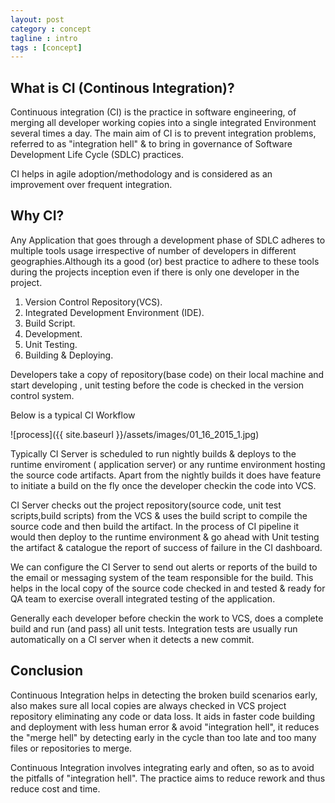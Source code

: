 ```yaml
---
layout: post
category : concept
tagline : intro
tags : [concept]
---
```


## What is CI (Continous Integration)?

Continuous integration (CI) is the practice in software engineering, of merging all developer working copies into a single integrated Environment several times a day. The main aim of CI is to prevent integration problems, referred to as "integration hell" & to bring in governance of Software Development Life Cycle (SDLC) practices.

CI helps in agile adoption/methodology and is considered as an improvement over frequent integration.

## Why CI?

Any Application that goes through a development phase of SDLC adheres to multiple tools usage irrespective of number of developers in different geographies.Although its a good (or) best practice to adhere to these tools during the projects inception even if there is only one developer in the project.

1. Version Control Repository(VCS).
2. Integrated Development Environment (IDE).
3. Build Script.
4. Development.
5. Unit Testing.
6. Building & Deploying.

Developers take a copy of repository(base code) on their local machine and start developing , unit testing before the code 
is checked in the version control system.

Below is a typical CI Workflow 

![process]({{ site.baseurl }}/assets/images/01_16_2015_1.jpg)

Typically CI Server is scheduled to run nightly builds & deploys to the runtime enviroment ( application server) or any runtime environment hosting the source code artifacts. Apart from the nightly builds it does have feature to initiate a build on the fly once the developer checkin the code into VCS.

CI Server checks out the project repository(source code, unit test scripts,build scripts) from the VCS & uses the build script to compile the source code and then build the artifact. In the process of CI pipeline it would then deploy to the runtime environment & go ahead with Unit testing the artifact & catalogue the report of success of failure in the CI dashboard.

We can configure the CI Server to send out alerts or reports of the build to the email or messaging system of the team responsible for the build. This helps in the local copy of the source code checked in and tested & ready for QA team to exercise overall integrated testing of the application.

Generally each developer before checkin the work to VCS, does a complete build and run (and pass) all unit tests. Integration tests are usually run automatically on a CI server when it detects a new commit.

## Conclusion

Continuous Integration helps in detecting the broken build scenarios early, also makes sure all local copies are always checked in VCS project repository eliminating any code or data loss. It aids in faster code building and deployment with less human error & avoid "integration hell", it reduces the "merge hell" by detecting early in the cycle than too late and too many files or repositories to merge.

Continuous Integration involves integrating early and often, so as to avoid the pitfalls of "integration hell". The practice aims to reduce rework and thus reduce cost and time.





